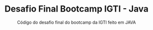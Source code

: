 
<h1 align="center">
Desafio Final Bootcamp IGTI - Java
</h1>
<p align="center">
Código do desafio final do bootcamp da IGTI feito em JAVA
</p>

